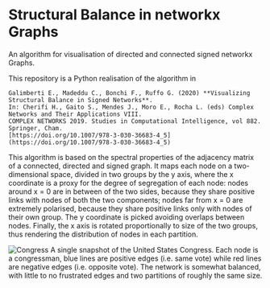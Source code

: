 # Structural Balance in networkx Graphs
An algorithm for visualisation of directed and connected signed networkx Graphs.

This repository is a Python realisation of the algorithm in

```
Galimberti E., Madeddu C., Bonchi F., Ruffo G. (2020) **Visualizing Structural Balance in Signed Networks**. 
In: Cherifi H., Gaito S., Mendes J., Moro E., Rocha L. (eds) Complex Networks and Their Applications VIII. 
COMPLEX NETWORKS 2019. Studies in Computational Intelligence, vol 882. Springer, Cham. 
[https://doi.org/10.1007/978-3-030-36683-4_5](https://doi.org/10.1007/978-3-030-36683-4_5)
```

This algorithm is based on the spectral properties of the adjacency matrix of a connected, directed and signed graph. It maps each node on a two-dimensional space, 
divided in two groups by the y axis, where the x coordinate is a proxy for the degree of segregation of each node: nodes around x = 0 are in between of the two sides,
because they share positive links with nodes of both the two components; nodes far from x = 0 are extremely polarised, because they share positive links only with 
nodes of their own group.
The y coordinate is picked avoiding overlaps between nodes. Finally, the x axis is rotated proportionally to size of the two groups, thus rendering the distribution 
of nodes in each partition.


![Congress](congress.png)
A single snapshot of the United States Congress. Each node is a congressman, blue lines are positive edges (i.e. same vote) while red lines are negative edges (i.e. opposite vote). The network is somewhat balanced, with little to no frustrated edges and two partitions of roughly the same size.
